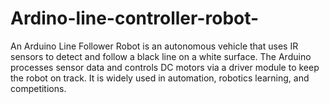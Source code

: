 # Ardino-line-controller-robot-
An Arduino Line Follower Robot is an autonomous vehicle that uses IR sensors to detect and follow a black line on a white surface. The Arduino processes sensor data and controls DC motors via a driver module to keep the robot on track. It is widely used in automation, robotics learning, and competitions.
